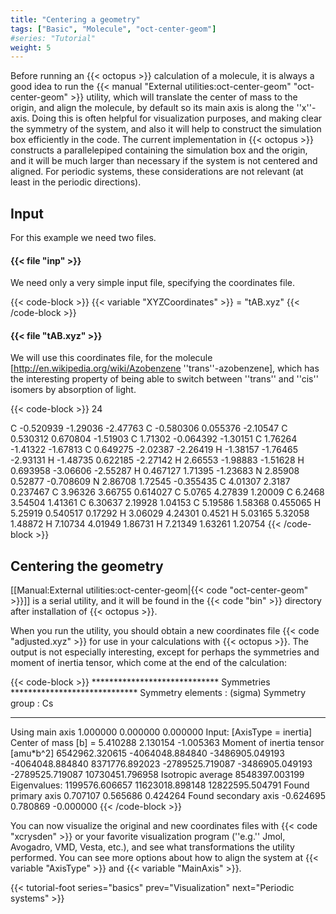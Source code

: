 ```yaml
---
title: "Centering a geometry"
tags: ["Basic", "Molecule", "oct-center-geom"]
#series: "Tutorial"
weight: 5
---
```



Before running an {{< octopus >}} calculation of a molecule, it is always a good idea to run the {{< manual "External utilities:oct-center-geom"  "oct-center-geom" >}} utility, which will translate the center of mass to the origin, and align the molecule, by default so its main axis is along the ''x''-axis. Doing this is often helpful for visualization purposes, and making clear the symmetry of the system, and also it will help to construct the simulation box efficiently in the code. The current implementation in {{< octopus >}} constructs a parallelepiped containing the simulation box and the origin, and it will be much larger than necessary if the system is not centered and aligned. For periodic systems, these considerations are not relevant (at least in the periodic directions).

##  Input  
For this example we need two files.

####  {{< file "inp" >}}  
We need only a very simple input file, specifying the coordinates file.

{{< code-block >}}
 {{< variable "XYZCoordinates" >}} = "tAB.xyz"
{{< /code-block >}}

####  {{< file "tAB.xyz" >}}  

We will use this coordinates file, for the molecule [http://en.wikipedia.org/wiki/Azobenzene ''trans''-azobenzene], which has the interesting property of being able to switch between ''trans'' and ''cis'' isomers by absorption of light.

{{< code-block >}}
 24
 
 C   -0.520939   -1.29036    -2.47763
 C   -0.580306    0.055376   -2.10547
 C    0.530312    0.670804   -1.51903
 C    1.71302    -0.064392   -1.30151
 C    1.76264    -1.41322    -1.67813
 C    0.649275   -2.02387    -2.26419
 H   -1.38157    -1.76465    -2.93131
 H   -1.48735     0.622185   -2.27142
 H    2.66553    -1.98883    -1.51628
 H    0.693958   -3.06606    -2.55287
 H    0.467127    1.71395    -1.23683
 N    2.85908     0.52877    -0.708609
 N    2.86708     1.72545    -0.355435
 C    4.01307     2.3187      0.237467
 C    3.96326     3.66755     0.614027
 C    5.0765      4.27839     1.20009
 C    6.2468      3.54504     1.41361
 C    6.30637     2.19928     1.04153
 C    5.19586     1.58368     0.455065
 H    5.25919     0.540517    0.17292
 H    3.06029     4.24301     0.4521
 H    5.03165     5.32058     1.48872
 H    7.10734     4.01949     1.86731
 H    7.21349     1.63261     1.20754
{{< /code-block >}}

##  Centering the geometry   

[[Manual:External utilities:oct-center-geom|{{< code "oct-center-geom" >}}]] is a serial utility, and it will be found in the {{< code "bin" >}} directory after installation of {{< octopus >}}.

When you run the utility, you should obtain a new coordinates file {{< code "adjusted.xyz" >}} for use in your calculations with {{< octopus >}}. The output is not especially interesting, except for perhaps the symmetries and moment of inertia tensor, which come at the end of the calculation:
 
{{< code-block >}}
***************************** Symmetries *****************************
Symmetry elements : (sigma)
Symmetry group    : Cs
**********************************************************************

Using main axis        1.000000       0.000000       0.000000
Input: [AxisType = inertia]
Center of mass [b] =        5.410288       2.130154      -1.005363
Moment of inertia tensor [amu*b^2]
      6542962.320615     -4064048.884840     -3486905.049193
     -4064048.884840      8371776.892023     -2789525.719087
     -3486905.049193     -2789525.719087     10730451.796958
Isotropic average      8548397.003199
Eigenvalues:            1199576.606657          11623018.898148          12822595.504791
Found primary   axis        0.707107       0.565686       0.424264
Found secondary axis       -0.624695       0.780869      -0.000000
{{< /code-block >}}

You can now visualize the original and new coordinates files with {{< code "xcrysden" >}} or your favorite visualization program (''e.g.'' Jmol, Avogadro, VMD, Vesta, etc.), and see what transformations the utility performed. You can see more options about how to align the system at {{< variable "AxisType" >}} and {{< variable "MainAxis" >}}.

{{< tutorial-foot series="basics" prev="Visualization" next="Periodic systems" >}}

